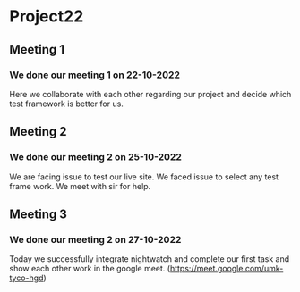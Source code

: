 # Project22
## Meeting 1
### We done our meeting 1 on 22-10-2022
Here we collaborate with each other regarding our project and decide which test framework is better for us.
## Meeting 2
### We done our meeting 2 on 25-10-2022
We are facing issue to test our live site. We faced issue to select any test frame work. We meet with sir for help.
## Meeting 3
### We done our meeting 2 on 27-10-2022
Today we successfully integrate nightwatch and complete our first task and show each other work in the google meet. (https://meet.google.com/umk-tyco-hgd)
